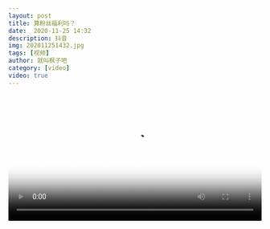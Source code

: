 ```yaml
---
layout: post
title: 算粉丝福利吗？
date:  2020-11-25 14:32
description: 抖音
img: 202011251432.jpg
tags: [视频]
author: 就叫枫子吧
category: [video]
video: true
---
```

<video controls loop preload="auto" poster="/assets/img/202011251432.jpg" width="100%" src="https://oss.xnan.top/%E5%B8%85%E5%93%A5%E8%A7%86%E9%A2%91/%E5%B0%B1%E5%8F%AB%E6%9E%AB%E5%AD%90%E5%90%A7/%E7%AE%97%E7%B2%89%E4%B8%9D%E7%A6%8F%E5%88%A9%E5%90%97%EF%BC%9F.mp4"></video>
     
